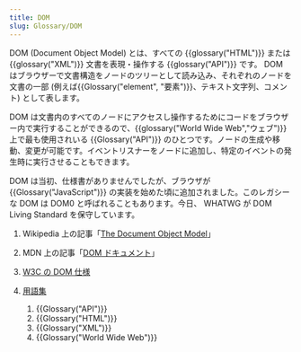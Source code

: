 ```yaml
---
title: DOM
slug: Glossary/DOM
---
```


DOM (Document Object Model) とは、すべての {{glossary("HTML")}} または {{glossary("XML")}} 文書を表現・操作する {{glossary("API")}} です。 DOM はブラウザーで文書構造をノードのツリーとして読み込み、それぞれのノードを文書の一部 (例えば{{Glossary("element", "要素")}}、テキスト文字列、コメント) として表します。

DOM は文書内のすべてのノードにアクセスし操作するためにコードをブラウザー内で実行することができるので、{{glossary("World Wide Web","ウェブ")}}上で最も使用されいる {{Glossary("API")}} のひとつです。ノードの生成や移動、変更が可能です。イベントリスナーをノードに追加し、特定のイベントの発生時に実行させることもできます。

DOM は当初、仕様書がありませんでしたが、ブラウザが{{Glossary("JavaScript")}} の実装を始めた頃に追加されました。このレガシーな DOM は DOM0 と呼ばれることもあります。今日、 WHATWG が DOM Living Standard を保守しています。

1. Wikipedia 上の記事「[The Document Object Model](https://ja.wikipedia.org/wiki/Document_Object_Model)」
2. MDN 上の記事「[DOM ドキュメント](/ja/docs/DOM)」
3. [W3C の DOM 仕様](http://www.w3.org/DOM/DOMTR)
4. [用語集](/ja/docs/Glossary)

   1. {{Glossary("API")}}
   2. {{Glossary("HTML")}}
   3. {{Glossary("XML")}}
   4. {{Glossary("World Wide Web")}}
